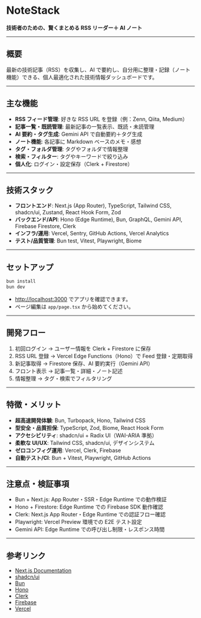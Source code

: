 # NoteStack

**技術者のための、賢くまとめる RSS リーダー＋ AI ノート**

---

## 概要

最新の技術記事（RSS）を収集し、AI で要約し、自分用に整理・記録（ノート機能）できる、個人最適化された技術情報ダッシュボードです。

---

## 主な機能

- **RSS フィード管理**: 好きな RSS URL を登録（例：Zenn, Qiita, Medium）
- **記事一覧・既読管理**: 最新記事の一覧表示、既読・未読管理
- **AI 要約・タグ生成**: Gemini API で自動要約＋タグ生成
- **ノート機能**: 各記事に Markdown ベースのメモ・感想
- **タグ・フォルダ管理**: タグやフォルダで情報整理
- **検索・フィルター**: タグやキーワードで絞り込み
- **個人化**: ログイン・設定保存（Clerk + Firestore）

---

## 技術スタック

- **フロントエンド**: Next.js (App Router), TypeScript, Tailwind CSS, shadcn/ui, Zustand, React Hook Form, Zod
- **バックエンド/API**: Hono (Edge Runtime), Bun, GraphQL, Gemini API, Firebase Firestore, Clerk
- **インフラ/運用**: Vercel, Sentry, GitHub Actions, Vercel Analytics
- **テスト/品質管理**: Bun test, Vitest, Playwright, Biome

---

## セットアップ

```bash
bun install
bun dev
```

- [http://localhost:3000](http://localhost:3000) でアプリを確認できます。
- ページ編集は `app/page.tsx` から始めてください。

---

## 開発フロー

1. 初回ログイン → ユーザー情報を Clerk + Firestore に保存
2. RSS URL 登録 → Vercel Edge Functions（Hono）で Feed 登録・定期取得
3. 新記事取得 → Firestore 保存、AI 要約実行（Gemini API）
4. フロント表示 → 記事一覧・詳細・ノート記述
5. 情報整理 → タグ・検索でフィルタリング

---

## 特徴・メリット

- **超高速開発体験**: Bun, Turbopack, Hono, Tailwind CSS
- **型安全・品質担保**: TypeScript, Zod, Biome, React Hook Form
- **アクセシビリティ**: shadcn/ui + Radix UI（WAI-ARIA 準拠）
- **柔軟な UI/UX**: Tailwind CSS, shadcn/ui, デザインシステム
- **ゼロコンフィグ運用**: Vercel, Clerk, Firebase
- **自動テスト/CI**: Bun + Vitest, Playwright, GitHub Actions

---

## 注意点・検証事項

- Bun + Next.js: App Router・SSR・Edge Runtime での動作検証
- Hono + Firestore: Edge Runtime での Firebase SDK 動作確認
- Clerk: Next.js App Router・Edge Runtime での認証フロー確認
- Playwright: Vercel Preview 環境での E2E テスト設定
- Gemini API: Edge Runtime での呼び出し制限・レスポンス時間

---

## 参考リンク

- [Next.js Documentation](https://nextjs.org/docs)
- [shadcn/ui](https://ui.shadcn.com/)
- [Bun](https://bun.sh/)
- [Hono](https://hono.dev/)
- [Clerk](https://clerk.com/)
- [Firebase](https://firebase.google.com/)
- [Vercel](https://vercel.com/)
